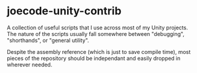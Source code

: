 # joecode-unity-contrib
A collection of useful scripts that I use across most of my Unity projects. The nature of the scripts usually fall somewhere between "debugging", "shorthands", or "general utility".

Despite the assembly reference (which is just to save compile time), most pieces of the repository should be independant and easily dropped in wherever needed.
